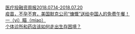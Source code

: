   
[医疗投融资周报2018.07.14-2018.07.20](http://www.dianyue.me/archives/936/kgu0jxwp9z7o3t5v/)  
[疫苗，不孕不育，美国默克公司“慷慨”送给中国人的免费午餐！](http://www.dianyue.me/archives/227/kzp1dcipqftn715p/)  
[一（yi）瞄（miao）](http://www.dianyue.me/archives/451/yhnbxlozij6423gc/)  
[个体诊所和药店该如何走出生存困境？](http://www.dianyue.me/archives/076/r3d6148cu2qkef0k/)